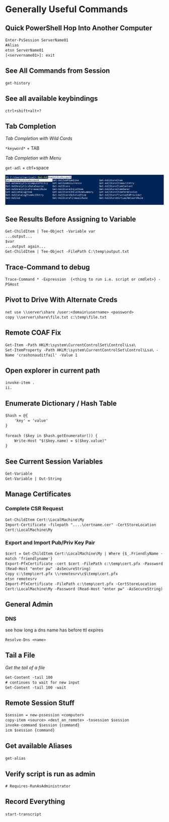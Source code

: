 # Generally Useful Commands

## Quick PowerShell Hop Into Another Computer ##
    Enter-PsSession ServerName01
    #Alias
    etsn ServerName01
    [<servername01>]: exit

## See All Commands from Session ##
    get-history

## See all available keybindings ##
    ctrl+shift+alt+? 

## Tab Completion ##
*Tab Completion with Wild Cards*

`*keyword*`  + TAB

*Tab Completion with Menu*

`get-adl` + ctrl+space

![PSMenuCompletion](./../Images/PsMenuComplete.png)

## See Results Before Assigning to Variable ##
    Get-ChildItem | Tee-Object -Variable var
    ...output...
    $var
    ...output again...
    Get-ChildItem | Tee-Object -FilePath C:\temp\output.txt

## Trace-Command to debug ##
	Trace-Command * -Expression  {<thing to run i.e. script or cmdlet>} -PSHost

## Pivot to Drive With Alternate Creds ##
    net use \\server\share /user:<domain\username> <password>
    copy \\server\share\file.txt c:\temp\file.txt


## Remote COAF Fix ##
    Get-Item -Path HKLM:\system\CurrentControlSet\Control\Lsa\	
    Set-ItemProperty -Path HKLM:\system\CurrentControlSet\Control\Lsa\ -Name 'crashonauditfail' -Value 1

## Open explorer in current path ##
    invoke-item .
    ii.

## Enumerate Dictionary / Hash Table ##
    $hash = @{
        'key' = 'value'
    }

    foreach ($key in $hash.getEnumerator()) {
        Write-Host "$($key.name) = $($key.value)"
    }

## See Current Session Variables ##
    Get-Variable 
    Get-Variable | Out-String

## Manage Certificates ##
### Complete CSR Request ###
    Get-ChildItem Cert:\LocalMachine\My
    Import-Certificate -filepath "....\certname.cer" -CertStoreLocation Cert:\LocalMachine\My

### Export and Import Pub/Priv Key Pair ###
    $cert = Get-ChildItem Cert:\LocalMachine\My | Where {$_.FriendlyName -match 'friendlyname'}
    Export-PfxCertificate -cert $cert -FilePath c:\temp\cert.pfx -Password (Read-Host "enter pw" -AsSecureString)
    Copy c:\temp\cert.pfx \\remotesrv\c$\temp\cert.pfx
    etsn remotesrv
    Import-PfxCertificate -FilePath c:\temp\cert.pfx -CertStoreLocation Cert:\LocalMachine\My -Password (Read-Host "enter pw" -AsSecureString)

## General Admin ##

### DNS ###
see how long a dns name has before ttl expires
    
    Resolve-Dns <name>

## Tail a File ##

*Get the tail of a file*

    Get-Content -tail 100
    # continues to wait for new input
    Get-Content -tail 100 -wait 

## Remote Session Stuff ##

    $session = new-pssession <computer>
    copy-item <source> <dest_on_remote> -tosession $session
    invoke-command $session {command}
    icm $session {command}

## Get available Aliases ##

`get-alias`

## Verify script is run as admin ##

    # Requires-RunAsAdministrator

## Record Everything ##

`start-transcript`
